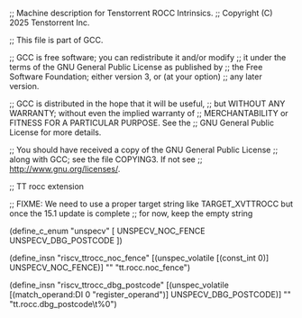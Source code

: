 ;; Machine description for Tenstorrent ROCC Intrinsics.
;; Copyright (C) 2025 Tenstorrent Inc.

;; This file is part of GCC.

;; GCC is free software; you can redistribute it and/or modify
;; it under the terms of the GNU General Public License as published by
;; the Free Software Foundation; either version 3, or (at your option)
;; any later version.

;; GCC is distributed in the hope that it will be useful,
;; but WITHOUT ANY WARRANTY; without even the implied warranty of
;; MERCHANTABILITY or FITNESS FOR A PARTICULAR PURPOSE.  See the
;; GNU General Public License for more details.

;; You should have received a copy of the GNU General Public License
;; along with GCC; see the file COPYING3.  If not see
;; <http://www.gnu.org/licenses/>.

;; TT rocc extension

;; FIXME: We need to use a proper target string like TARGET_XVTTROCC but once the 15.1 update is complete
;; for now, keep the empty string

(define_c_enum "unspecv" [
  UNSPECV_NOC_FENCE
  UNSPECV_DBG_POSTCODE
])

(define_insn "riscv_ttrocc_noc_fence"
  [(unspec_volatile [(const_int 0)] UNSPECV_NOC_FENCE)]
  ""
  "tt.rocc.noc_fence")

(define_insn "riscv_ttrocc_dbg_postcode"
  [(unspec_volatile [(match_operand:DI 0 "register_operand")] UNSPECV_DBG_POSTCODE)]
  ""
  "tt.rocc.dbg_postcode\t%0")
